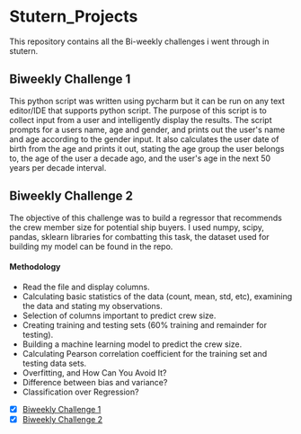 # Stutern_Projects
This repository contains all the Bi-weekly challenges i went through in stutern.

## Biweekly Challenge 1
This python script was written using pycharm but it can be run on any text editor/IDE that supports python script.
The purpose of this script is to collect input from a user and intelligently display the results.
The script prompts for a users name, age and gender, and prints out the user's name and age according to the gender input.
It also calculates the user date of birth from the age and prints it out, stating the age group the user belongs to, the age of the user a decade ago, and the user's age in the next 50 years per decade interval.

## Biweekly Challenge 2
The objective of this challenge was to build a regressor that recommends the crew member size for potential ship buyers. I used numpy, scipy, pandas, sklearn libraries for combatting this task, the dataset used for building my model can be found in the repo.
#### Methodology
* Read the file and display columns.
* Calculating basic statistics of the data (count, mean, std, etc), examining the data and stating my observations.
* Selection of columns important to predict crew size.
* Creating training and testing sets (60% training and remainder for testing).
* Building a machine learning model to predict the crew size.
* Calculating Pearson correlation coefficient for the training set and testing data sets.
* Overfitting, and How Can You Avoid It? 
* Difference between bias and variance?
* Classification over Regression?

- [x] [Biweekly Challenge 1](https://github.com/Josiah-Jovido/Stutern_Projects/blob/main/Biweekly_task_1/Biweekly_Task.py)
- [x] [Biweekly Challenge 2](https://github.com/Josiah-Jovido/Stutern_Projects/blob/main/Biweekly_task_2/Biweekly_task2.ipynb)
